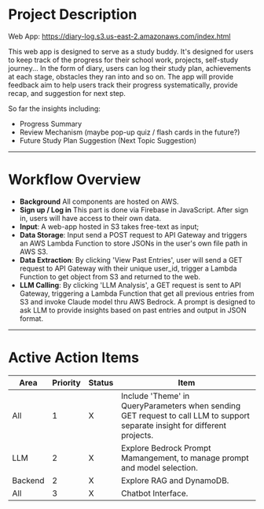 # Project Description
Web App: https://diary-log.s3.us-east-2.amazonaws.com/index.html

This web app is designed to serve as a study buddy. It's designed for users to keep track of the progress for their school work, projects, self-study journey...
In the form of diary, users can log their study plan, achievements at each stage, obstacles they ran into and so on. The app will provide feedback aim to help users track their progress systematically, provide recap, and suggestion for next step.

So far the insights including:
  -   Progress Summary
  -   Review Mechanism (maybe pop-up quiz / flash cards in the future?)
  -   Future Study Plan Suggestion (Next Topic Suggestion)
---
    
# Workflow Overview
  - **Background** All components are hosted on AWS.
  - **Sign up / Log in** This part is done via Firebase in JavaScript. After sign in, users will have access to their own data.
  - **Input**: A web-app hosted in S3 takes free-text as input;
  - **Data Storage**: Input send a POST request to API Gateway and triggers an AWS Lambda Function to store JSONs in the user's own file path in AWS S3.
  - **Data Extraction**: By clicking 'View Past Entries', user will send a GET request to API Gateway with their unique user_id, trigger a Lambda Function to get object from S3 and returned to the web.
  - **LLM Calling**: By clicking 'LLM Analysis', a GET request is sent to API Gateway, triggering a Lambda Function that get all previous entries from S3 and invoke Claude model thru AWS Bedrock. A prompt is designed to ask LLM to provide insights based on past entries and output in JSON format.

---
# Active Action Items
| Area | Priority | Status | Item |
| ----------- | ----------- | ----------- | ----------- |
| All | 1 | X | Include 'Theme' in QueryParameters when sending GET request to call LLM to support separate insight for different projects. |
| LLM | 2 | X | Explore Bedrock Prompt Mamangement, to manage prompt and model selection. |
| Backend | 2 | X | Explore RAG and DynamoDB. |
| All | 3 | X | Chatbot Interface. |
